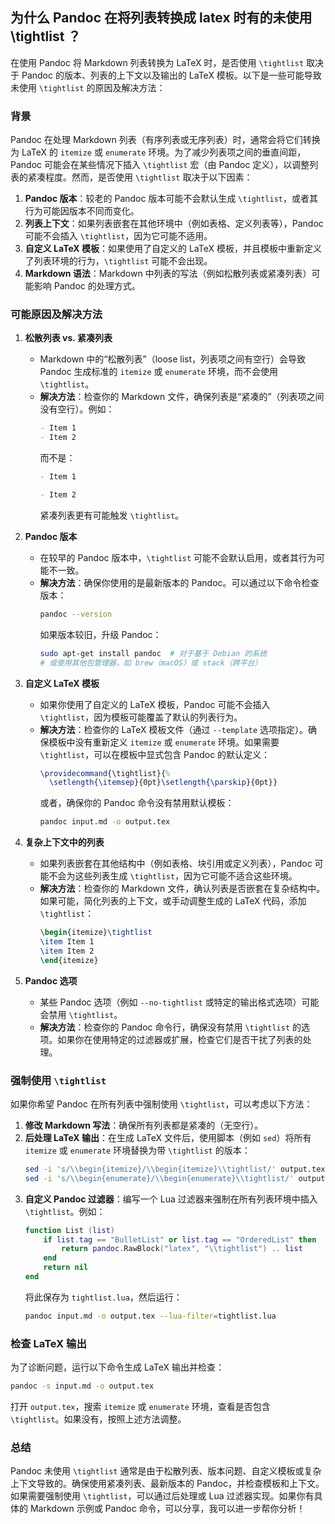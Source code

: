 ## 为什么 Pandoc 在将列表转换成 latex 时有的未使用 \tightlist ？

在使用 Pandoc 将 Markdown 列表转换为 LaTeX 时，是否使用 `\tightlist` 取决于 Pandoc 的版本、列表的上下文以及输出的 LaTeX 模板。以下是一些可能导致未使用 `\tightlist` 的原因及解决方法：

### 背景
Pandoc 在处理 Markdown 列表（有序列表或无序列表）时，通常会将它们转换为 LaTeX 的 `itemize` 或 `enumerate` 环境。为了减少列表项之间的垂直间距，Pandoc 可能会在某些情况下插入 `\tightlist` 宏（由 Pandoc 定义），以调整列表的紧凑程度。然而，是否使用 `\tightlist` 取决于以下因素：

1. **Pandoc 版本**：较老的 Pandoc 版本可能不会默认生成 `\tightlist`，或者其行为可能因版本不同而变化。
2. **列表上下文**：如果列表嵌套在其他环境中（例如表格、定义列表等），Pandoc 可能不会插入 `\tightlist`，因为它可能不适用。
3. **自定义 LaTeX 模板**：如果使用了自定义的 LaTeX 模板，并且模板中重新定义了列表环境的行为，`\tightlist` 可能不会出现。
4. **Markdown 语法**：Markdown 中列表的写法（例如松散列表或紧凑列表）可能影响 Pandoc 的处理方式。

### 可能原因及解决方法
1. **松散列表 vs. 紧凑列表**
   - Markdown 中的“松散列表”（loose list，列表项之间有空行）会导致 Pandoc 生成标准的 `itemize` 或 `enumerate` 环境，而不会使用 `\tightlist`。
   - **解决方法**：检查你的 Markdown 文件，确保列表是“紧凑的”（列表项之间没有空行）。例如：
     ```markdown
     - Item 1
     - Item 2
     ```
     而不是：
     ```markdown
     - Item 1

     - Item 2
     ```
     紧凑列表更有可能触发 `\tightlist`。

2. **Pandoc 版本**
   - 在较早的 Pandoc 版本中，`\tightlist` 可能不会默认启用，或者其行为可能不一致。
   - **解决方法**：确保你使用的是最新版本的 Pandoc。可以通过以下命令检查版本：
     ```bash
     pandoc --version
     ```
     如果版本较旧，升级 Pandoc：
     ```bash
     sudo apt-get install pandoc  # 对于基于 Debian 的系统
     # 或使用其他包管理器，如 brew（macOS）或 stack（跨平台）
     ```

3. **自定义 LaTeX 模板**
   - 如果你使用了自定义的 LaTeX 模板，Pandoc 可能不会插入 `\tightlist`，因为模板可能覆盖了默认的列表行为。
   - **解决方法**：检查你的 LaTeX 模板文件（通过 `--template` 选项指定）。确保模板中没有重新定义 `itemize` 或 `enumerate` 环境。如果需要 `\tightlist`，可以在模板中显式包含 Pandoc 的默认定义：
     ```latex
     \providecommand{\tightlist}{%
       \setlength{\itemsep}{0pt}\setlength{\parskip}{0pt}}
     ```
     或者，确保你的 Pandoc 命令没有禁用默认模板：
     ```bash
     pandoc input.md -o output.tex
     ```

4. **复杂上下文中的列表**
   - 如果列表嵌套在其他结构中（例如表格、块引用或定义列表），Pandoc 可能不会为这些列表生成 `\tightlist`，因为它可能不适合这些环境。
   - **解决方法**：检查你的 Markdown 文件，确认列表是否嵌套在复杂结构中。如果可能，简化列表的上下文，或手动调整生成的 LaTeX 代码，添加 `\tightlist`：
     ```latex
     \begin{itemize}\tightlist
     \item Item 1
     \item Item 2
     \end{itemize}
     ```

5. **Pandoc 选项**
   - 某些 Pandoc 选项（例如 `--no-tightlist` 或特定的输出格式选项）可能会禁用 `\tightlist`。
   - **解决方法**：检查你的 Pandoc 命令行，确保没有禁用 `\tightlist` 的选项。如果你在使用特定的过滤器或扩展，检查它们是否干扰了列表的处理。

### 强制使用 `\tightlist`
如果你希望 Pandoc 在所有列表中强制使用 `\tightlist`，可以考虑以下方法：
1. **修改 Markdown 写法**：确保所有列表都是紧凑的（无空行）。
2. **后处理 LaTeX 输出**：在生成 LaTeX 文件后，使用脚本（例如 `sed`）将所有 `itemize` 或 `enumerate` 环境替换为带 `\tightlist` 的版本：
   ```bash
   sed -i 's/\\begin{itemize}/\\begin{itemize}\\tightlist/' output.tex
   sed -i 's/\\begin{enumerate}/\\begin{enumerate}\\tightlist/' output.tex
   ```
3. **自定义 Pandoc 过滤器**：编写一个 Lua 过滤器来强制在所有列表环境中插入 `\tightlist`。例如：
   ```lua
   function List (list)
       if list.tag == "BulletList" or list.tag == "OrderedList" then
           return pandoc.RawBlock("latex", "\\tightlist") .. list
       end
       return nil
   end
   ```
   将此保存为 `tightlist.lua`，然后运行：
   ```bash
   pandoc input.md -o output.tex --lua-filter=tightlist.lua
   ```

### 检查 LaTeX 输出
为了诊断问题，运行以下命令生成 LaTeX 输出并检查：
```bash
pandoc -s input.md -o output.tex
```
打开 `output.tex`，搜索 `itemize` 或 `enumerate` 环境，查看是否包含 `\tightlist`。如果没有，按照上述方法调整。

### 总结
Pandoc 未使用 `\tightlist` 通常是由于松散列表、版本问题、自定义模板或复杂上下文导致的。确保使用紧凑列表、最新版本的 Pandoc，并检查模板和上下文。如果需要强制使用 `\tightlist`，可以通过后处理或 Lua 过滤器实现。如果你有具体的 Markdown 示例或 Pandoc 命令，可以分享，我可以进一步帮你分析！